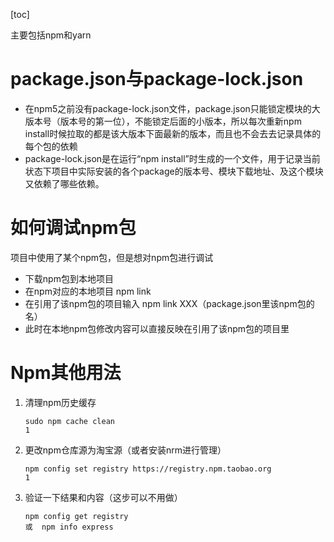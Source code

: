 [toc]

主要包括npm和yarn

# package.json与package-lock.json

+ 在npm5之前没有package-lock.json文件，package.json只能锁定模块的大版本号（版本号的第一位），不能锁定后面的小版本，所以每次重新npm install时候拉取的都是该大版本下面最新的版本，而且也不会去去记录具体的每个包的依赖
+ package-lock.json是在运行“npm install”时生成的一个文件，用于记录当前状态下项目中实际安装的各个package的版本号、模块下载地址、及这个模块又依赖了哪些依赖。

# 如何调试npm包

项目中使用了某个npm包，但是想对npm包进行调试

+ 下载npm包到本地项目
+ 在npm对应的本地项目 npm link
+ 在引用了该npm包的项目输入 npm link XXX（package.json里该npm包的名）
+ 此时在本地npm包修改内容可以直接反映在引用了该npm包的项目里

# Npm其他用法

1. 清理npm历史缓存

   ```shell
   sudo npm cache clean
   1
   ```

2. 更改npm仓库源为淘宝源（或者安装nrm进行管理）

   ```shell
   npm config set registry https://registry.npm.taobao.org
   1
   ```

3. 验证一下结果和内容（这步可以不用做）

   ```shell
   npm config get registry 
   或  npm info express
   ```



